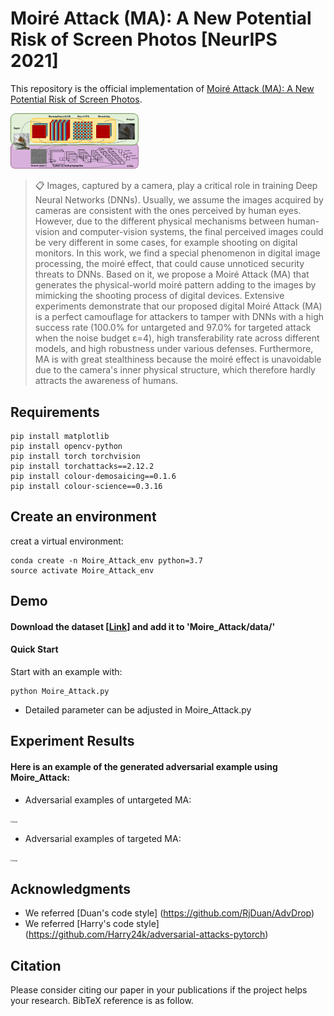 # Moiré Attack (MA): A New Potential Risk of Screen Photos [NeurIPS 2021]

This repository is the official implementation of [Moiré Attack (MA): A New Potential Risk of Screen Photos](https://arxiv.org/abs/2030.12345). 

<img src="Images/Pipeline.png" alt="image" style="zoom:20%;" />

>📋 Images, captured by a camera, play a critical role in training Deep Neural Networks (DNNs). Usually, we assume the images acquired by cameras are consistent with the ones perceived by human eyes. However, due to the different physical mechanisms between human-vision and computer-vision systems, the final perceived images could be very different in some cases, for example shooting on digital monitors. In this work, we find a special phenomenon in digital image processing, the moiré effect, that could cause unnoticed security threats to DNNs. Based on it, we propose a Moiré Attack (MA) that generates the physical-world moiré pattern adding to the images by mimicking the shooting process of digital devices. Extensive experiments demonstrate that our proposed digital Moiré Attack (MA) is a perfect camouflage for attackers to tamper with DNNs with a high success rate (100.0% for untargeted and 97.0% for targeted attack when the noise budget ε=4), high transferability rate across different models, and high robustness under various defenses. Furthermore, MA is with great stealthiness because the moiré effect is unavoidable due to the camera's inner physical structure, which therefore hardly attracts the awareness of humans.

## Requirements
```
pip install matplotlib
pip install opencv-python
pip install torch torchvision
pip install torchattacks==2.12.2
pip install colour-demosaicing==0.1.6
pip install colour-science==0.3.16
```

## Create an environment
creat a virtual environment:
```
conda create -n Moire_Attack_env python=3.7
source activate Moire_Attack_env
```

## Demo
#### Download the dataset [[Link](https://drive.google.com/file/d/1J8o1SuUEd89-NFtl3Tcga8Hy7UucrSQE/view?usp=sharing)] and add it to 'Moire_Attack/data/'
#### Quick Start

Start with an example with: 

```
python Moire_Attack.py
```
* Detailed parameter can be adjusted in Moire_Attack.py

## Experiment Results

#### Here is an example of the generated adversarial example using Moire_Attack:
* Adversarial examples of untargeted MA:

<img src="Images/Untargeted MA.png" alt="image" style="zoom:20%;"/>

* Adversarial examples of targeted MA:

<img src="Images/Targeted MA.png" alt="image" style="zoom:20%;"/>


## Acknowledgments
* We referred [Duan's code style] (https://github.com/RjDuan/AdvDrop)
* We referred [Harry's code style] (https://github.com/Harry24k/adversarial-attacks-pytorch)

## Citation
Please consider citing our paper in your publications if the project helps your research. BibTeX reference is as follow.

```

```
